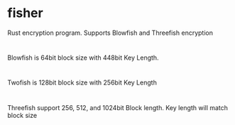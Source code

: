 # fisher
Rust encryption program. Supports Blowfish and Threefish encryption
#


Blowfish is 64bit block size with 448bit Key Length.
#
Twofish is 128bit block size with 256bit Key Length
#
Threefish support 256, 512, and 1024bit Block length. Key length will match block size
